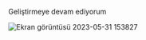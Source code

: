 Geliştirmeye devam ediyorum

![Ekran görüntüsü 2023-05-31 153827](https://github.com/frknyr/CoffeeCafe/assets/122542046/40b2433c-9c31-4f52-8690-d180585d2732)
